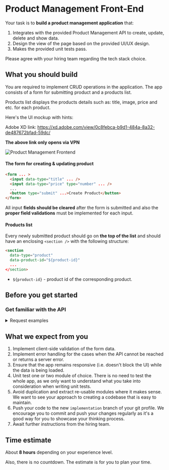 
# Product Management Front-End

Your task is to **build a product management application** that:

1. Integrates with the provided Product Management API to create, update, delete and show data.
2. Design the view of the page based on the provided UI/UX design.
3. Makes the provided unit tests pass.

Please agree with your hiring team regarding the tech stack choice.

## What you should build

You are required to implement CRUD operations in the application. The app consists of a form for submitting product and a products list.

Products list displays the products details such as: title, image, price and etc. for each product.

Here's the UI mockup with hints:

Adobe XD link: https://xd.adobe.com/view/0c8febca-b9d1-484a-8a32-de487672bfad-59dc/

**The above link only opens via VPN**

![Product Management Frontend](https://i.ibb.co/VCZbpWP/sampleUX.jpg)


#### The form for creating & updating product

```html
<form ... >
  <input data-type="title" ... />
  <input data-type="price" type="number" ... />
  ...
  <button type="submit" ...>Create Product</button>
</form>
```

All input **fields should be cleared** after the form is submitted and also the **proper field validations** must be implemented for each input.

#### Products list

Every newly submitted product should go on **the top of the list** and should have an enclosing `<section />` with the following structure:

```html
<section
  data-type="product"
  data-product-id="${product-id}"
  ...
</section>
```

- `${product-id}` - product id of the corresponding product.

## Before you get started

### Get familiar with the API

<details>
<summary>Request examples</summary>

##### Get products list

```
GET https://dummyjson.com/products
```

##### Create a new product

```
POST https://dummyjson.com/products/add
Content-Type: application/json
body: JSON.stringify({
    title: 'BMW Pencil',
    /* other product data */
})
```

##### Get a product by id

```
GET https://dummyjson.com/products/1
```

##### Update a product by id

```
PUT /* or PATCH */ 'https://dummyjson.com/products/1
Content-Type: application/json
body: JSON.stringify({
    title: 'BMW Pen',
    /* or other product data */
})
```

##### Delete a product by id

```
DELETE https://dummyjson.com/products/1
```

</details>


## What we expect from you

1. Implement client-side validation of the form data.
2. Implement error handling for the cases when the API cannot be reached or returns a server error.
3. Ensure that the app remains responsive (i.e. doesn't block the UI) while the data is being loaded.
4. Unit test one or two module of choice. There is no need to test the whole app, as we only want to understand what you take into consideration when writing unit tests.
5. Avoid duplication and extract re-usable modules where it makes sense. We want to see your approach to creating a codebase that is easy to maintain.
6. Push your code to the new `implementation` branch of your git profile. We encourage you to commit and push your changes regularly as it's a good way for you to showcase your thinking process.
7. Await further instructions from the hiring team.

## Time estimate

About **8 hours** depending on your experience level.

Also, there is no countdown. The estimate is for you to plan your time.
